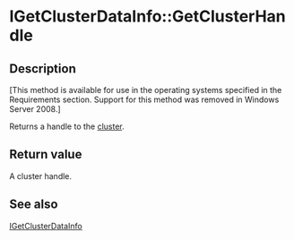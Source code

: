 # IGetClusterDataInfo::GetClusterHandle

## Description

[This method is available for use in the operating systems specified in the Requirements
section. Support for this method was removed in Windows Server 2008.]

Returns a handle to the [cluster](https://learn.microsoft.com/previous-versions/windows/desktop/mscs/c-gly).

## Return value

A cluster handle.

## See also

[IGetClusterDataInfo](https://learn.microsoft.com/previous-versions/windows/desktop/api/cluadmex/nn-cluadmex-igetclusterdatainfo)